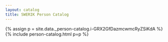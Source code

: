 ```yaml
---
layout: catalog
title: SWERIK Person Catalog
---
```

{% assign p = site.data._person-catalog.i-GRX2GfDazmcwmcRyZSiKdA %}
{% include person-catalog.html p=p %}

